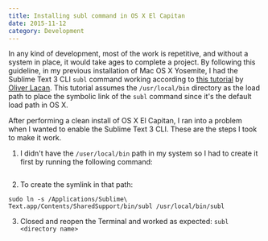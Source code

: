 ```yaml
---
title: Installing subl command in OS X El Capitan
date: 2015-11-12
category: Development
---
```


In any kind of development, most of the work is repetitive, and without a system in place, it would take ages to complete a project. By following this guideline, in my previous installation of Mac OS X Yosemite, I had the Sublime Text 3 CLI `subl` command working according to [this tutorial](http://olivierlacan.com/posts/launch-sublime-text-3-from-the-command-line/) by [Oliver Lacan](https://twitter.com/olivierlacan). This tutorial assumes the `/usr/local/bin` directory as the load path to place the symbolic link of the `subl` command since it's the default load path in OS X.

After performing a clean install of OS X El Capitan, I ran into a problem when I wanted to enable the Sublime Text 3 CLI. These are the steps I took to make it work.

1. I didn't have the `/user/local/bin` path in my system so I had to create it first by running the following command:
```sudo mkdir -p "/usr/local/bin/"
```
2. To create the symlink in that path:
```
sudo ln -s /Applications/Sublime\ Text.app/Contents/SharedSupport/bin/subl /usr/local/bin/subl
```
3. Closed and reopen the Terminal and worked as expected:
```subl <directory name>```
